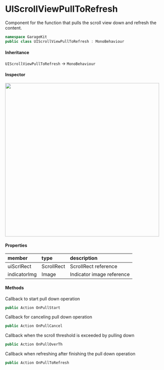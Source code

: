 # UIScrollViewPullToRefresh

Component for the function that pulls the scroll view down and refresh the content.

```csharp
namespace GarageKit
public class UIScrollViewPullToRefresh : MonoBehaviour
```

#### Inheritance

`UIScrollViewPullToRefresh` -> `MonoBehaviour`

#### Inspector

<img src="~/image/script_reference/uiscrollviewpulltorefresh_inspector.png" width="500px"/>

#### Properties

|member|type|description|
|:--|:--|:--|
|uiScrlRect|ScrollRect|ScrollRect reference|
|indicatorImg|Image|Indicator image reference|

#### Methods

Callback to start pull down operation
```csharp
public Action OnPullStart
```

Callback for canceling pull down operation
```csharp
public Action OnPullCancel
```

Callback when the scroll threshold is exceeded by pulling down
```csharp
public Action OnPullOverTh
```

Callback when refreshing after finishing the pull down operation
```csharp
public Action OnPullToRefresh
```

